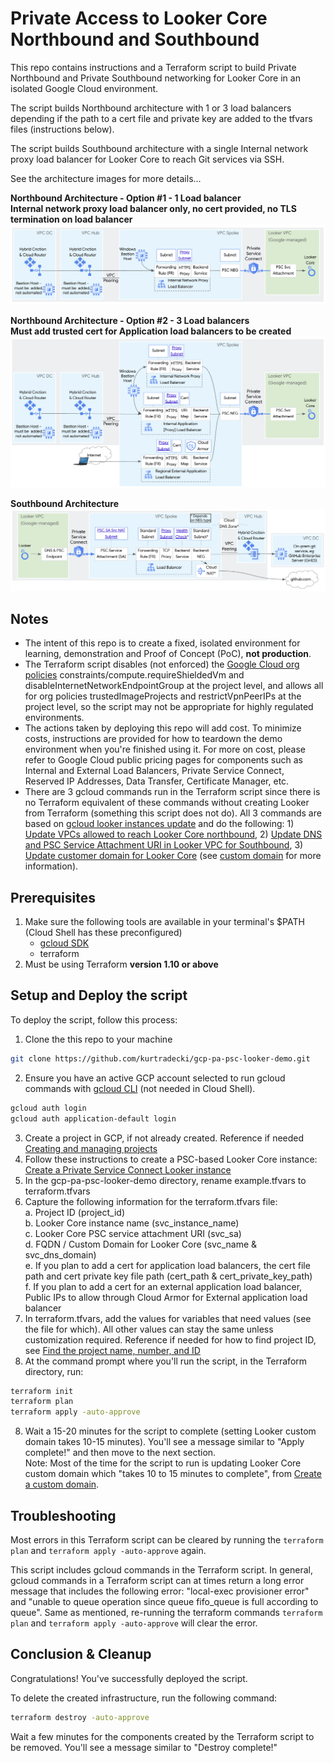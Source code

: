 # Private Access to Looker Core Northbound and Southbound
This repo contains instructions and a Terraform script to build Private Northbound and Private Southbound networking for Looker Core in an isolated Google Cloud environment. 

The script builds Northbound architecture with 1 or 3 load balancers depending if the path to a cert file and private key are added to the tfvars files (instructions below).  

The script builds Southbound architecture with a single Internal network proxy load balancer for Looker Core to reach Git services via SSH.

See the architecture images for more details...

**Northbound Architecture - Option #1 - 1 Load balancer**\
**Internal network proxy load balancer only, no cert provided, no TLS termination on load balancer**
![Northbound architecture option 1](./images/LookerNBArchOpt1.png)

**Northbound Architecture - Option #2 - 3 Load balancers**\
**Must add trusted cert for Application load balancers to be created**
![Northbound architecture option 2](./images/LookerNBArchOpt2.png)

**Southbound Architecture**
![Southbound architecture](./images/LookerSBArch.png)

## Notes
* The intent of this repo is to create a fixed, isolated environment for learning, demonstration and Proof of Concept (PoC), **not production**.
* The Terraform script disables (not enforced) the [Google Cloud org policies](https://cloud.google.com/resource-manager/docs/organization-policy/using-constraints) constraints/compute.requireShieldedVm and disableInternetNetworkEndpointGroup at the project level, and allows all for org policies trustedImageProjects and restrictVpnPeerIPs at the project level, so the script may not be appropriate for highly regulated environments.
* The actions taken by deploying this repo will add cost. To minimize costs, instructions are provided for how to teardown the demo environment when you're finished using it. For more on cost, please refer to Google Cloud public pricing pages for components such as Internal and External Load Balancers, Private Service Connect, Reserved IP Addresses, Data Transfer, Certificate Manager, etc.
* There are 3 gcloud commands run in the Terraform script since there is no Terraform equivalent of these commands without creating Looker from Terraform (something this script does not do). All 3 commands are based on [gcloud looker instances update](https://cloud.google.com/sdk/gcloud/reference/looker/instances/update) and do the following: 1) [Update VPCs allowed to reach Looker Core northbound](https://cloud.google.com/sdk/gcloud/reference/looker/instances/update#--psc-allowed-vpcs), 2) [Update DNS and PSC Service Attachment URI in Looker VPC for Southbound](https://cloud.google.com/sdk/gcloud/reference/looker/instances/update#--psc-service-attachment), 3) [Update customer domain for Looker Core](https://cloud.google.com/sdk/gcloud/reference/looker/instances/update#--custom-domain) (see [custom domain](https://cloud.google.com/looker/docs/looker-core-psc-access#create_a_custom_domain_2) for more information).


## Prerequisites
1. Make sure the following tools are available in your terminal's $PATH (Cloud Shell has these preconfigured)
    * [gcloud SDK](https://cloud.google.com/sdk/docs/install)
    * terraform
2. Must be using Terraform **version 1.10 or above**

## Setup and Deploy the script

To deploy the script, follow this process:
1. Clone the this repo to your machine
```sh
git clone https://github.com/kurtradecki/gcp-pa-psc-looker-demo.git
```
2. Ensure you have an active GCP account selected to run gcloud commands with [gcloud CLI](https://cloud.google.com/sdk/docs/install) (not needed in Cloud Shell).
```sh
gcloud auth login
gcloud auth application-default login
```
3. Create a project in GCP, if not already created. Reference if needed [Creating and managing projects](https://cloud.google.com/resource-manager/docs/creating-managing-projects)
4. Follow these instructions to create a PSC-based Looker Core instance: [Create a Private Service Connect Looker instance](https://cloud.google.com/looker/docs/looker-core-create-psc#create_instance)
5. In the gcp-pa-psc-looker-demo directory, rename example.tfvars to terraform.tfvars
6. Capture the following information for the terraform.tfvars file:\
   a. Project ID (project_id)\
   b. Looker Core instance name (svc_instance_name)\
   c. Looker Core PSC service attachment URI (svc_sa)\
   d. FQDN / Custom Domain for Looker Core (svc_name & svc_dns_domain)\
   e. If you plan to add a cert for application load balancers, the cert file path and cert private key file path (cert_path & cert_private_key_path)\
   f. If you plan to add a cert for an external application load balancer, Public IPs to allow through Cloud Armor for External application load balancer 
8. In terraform.tfvars, add the values for variables that need values (see the file for which). All other values can stay the same unless customization required. Reference if needed for how to find project ID, see [Find the project name, number, and ID](https://cloud.google.com/resource-manager/docs/creating-managing-projects#identifying_projects)
9. At the command prompt where you'll run the script, in the Terraform directory, run:
```sh 
terraform init
terraform plan
terraform apply -auto-approve
```
8. Wait a 15-20 minutes for the script to complete (setting Looker custom domain takes 10-15 minutes). You'll see a message similar to "Apply complete!" and then move to the next section.\
Note: Most of the time for the script to run is updating Looker Core custom domain which "takes 10 to 15 minutes to complete", from [Create a custom domain](https://cloud.google.com/looker/docs/looker-core-psc-access#create_a_custom_domain_2).

## Troubleshooting

Most errors in this Terraform script can be cleared by running the `terraform plan` and `terraform apply -auto-approve` again. 

This script includes gcloud commands in the Terraform script. In general, gcloud commands in a Terraform script can at times return a long error message that includes the following error: "local-exec provisioner error" and "unable to queue operation since queue fifo_queue is full according to queue". Same as mentioned, re-running the terraform commands `terraform plan` and `terraform apply -auto-approve` will clear the error. 


## Conclusion & Cleanup

Congratulations! You've successfully deployed the script.

To delete the created infrastructure, run the following command:

```sh
terraform destroy -auto-approve
```

Wait a few minutes for the components created by the Terraform script to be removed. You'll see a message similar to "Destroy complete!" 
